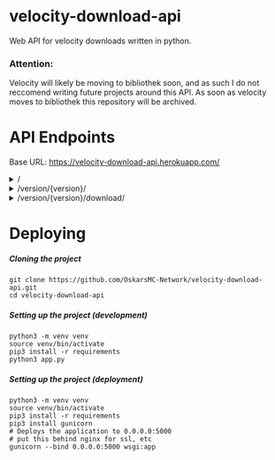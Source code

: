 # velocity-download-api
Web API for velocity downloads written in python.

### Attention:
Velocity will likely be moving to bibliothek soon, and as such I do not reccomend writing future projects around this API. As soon as velocity moves to bibliothek this repository will be archived.

# API Endpoints
Base URL: https://velocity-download-api.herokuapp.com/
<details close>
<summary>/</summary>

GET `/`
```json
{
  "error": false,
  "latest_release": "3.0.0",
  "latest_version": "4.0.0-SNAPSHOT",
  "stable_versions": [
    "1.1.",
    "1.1.0",
    "1.1.1",
    "1.1.2",
    "1.1.3",
    "1.1.4",
    "1.1.5",
    "1.1.6",
    "1.1.7",
    "1.1.8",
    "1.1.9",
    "3.0.0"
  ],
  "versions": [
    "1.1.",
    "1.1.0-SNAPSHOT",
    "1.1.0",
    "1.1.1-SNAPSHOT",
    "1.1.1",
    "1.1.2-SNAPSHOT",
    "1.1.2",
    "1.1.3-SNAPSHOT",
    "1.1.3",
    "1.1.4-SNAPSHOT",
    "1.1.4",
    "1.1.5-SNAPSHOT",
    "1.1.5",
    "1.1.6-SNAPSHOT",
    "1.1.6",
    "1.1.7-SNAPSHOT",
    "1.1.7",
    "1.1.8-SNAPSHOT",
    "1.1.8",
    "1.1.9-SNAPSHOT",
    "1.1.9",
    "1.1.10-SNAPSHOT",
    "2.0.0-SNAPSHOT",
    "3.0.0-SNAPSHOT",
    "3.0.0",
    "3.0.1-SNAPSHOT",
    "4.0.0-SNAPSHOT"
  ]
}
```
</details>
<details close>
<summary>/version/{version}/</summary>

GET `/version/3.0.0/`
```json
{
  "download": {
    "checksum": {
      "md5": "55c20c0fdd74ae4a00af328a74f82724",
      "sha1": "315ba63c9bee028234800f1b1317a503b96e7159",
      "sha256": "2479f6915b43c63145f5b33d5c15eec491d60e31cccc685f4175afea7cc1b40c",
      "sha512": "3dccfafa52a7972f7430522863f06e3544e41f770ee2ff5fde0c0c8afac343bcb87d9b2253d0ebbda9ac779eda72e0d8f1b9c4550ba5f2434d487ab957c00372"
    },
    "name": "velocity-native-3.0.0.jar",
    "url": "https://nexus.velocitypowered.com/repository/maven-public/com/velocitypowered/velocity-native/3.0.0/velocity-native-3.0.0.jar"
  },
  "exists": true,
  "snapshot": false,
  "version": "3.0.0"
}
```
</details>
<details close>
<summary>/version/{version}/download/</summary>

GET `/version/3.0.0/download/`

Redirects to: 
```text
https://nexus.velocitypowered.com/repository/maven-public/com/velocitypowered/velocity-native/3.0.0/velocity-native-3.0.0.jar
```

</details>

# Deploying
##### Cloning the project
```
git clone https://github.com/OskarsMC-Network/velocity-download-api.git
cd velocity-download-api
```
##### Setting up the project (development)
```
python3 -m venv venv
source venv/bin/activate
pip3 install -r requirements
python3 app.py
```
##### Setting up the project (deployment)
```
python3 -m venv venv
source venv/bin/activate
pip3 install -r requirements
pip3 install gunicorn
# Deploys the application to 0.0.0.0:5000
# put this behind nginx for ssl, etc
gunicorn --bind 0.0.0.0:5000 wsgi:app
```
